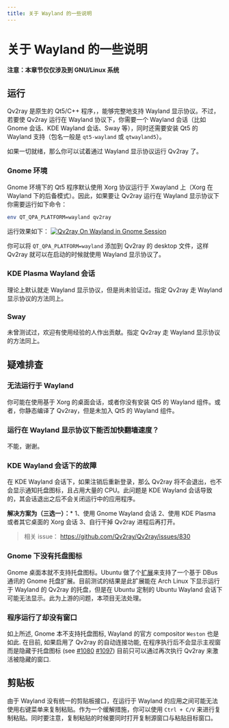 ```yaml
---
title: 关于 Wayland 的一些说明
---
```


# 关于 Wayland 的一些说明

**注意：本章节仅仅涉及到 GNU/Linux 系统**

## 运行

Qv2ray 是原生的 Qt5/C++ 程序，，能够完整地支持 Wayland 显示协议。不过，若要使 Qv2ray 运行在 Wayland 协议下，你需要一个 Wayland 会话（比如 Gnome 会话、KDE Wayland 会话、Sway 等），同时还需要安装 Qt5 的 Wayland 支持（包名一般是 `qt5-wayland` 或 `qtwayland5`）。

如果一切就绪，那么你可以试着通过 Wayland 显示协议运行 Qv2ray 了。

### Gnome 环境

Gnome 环境下的 Qt5 程序默认使用 Xorg 协议运行于 Xwayland 上（Xorg 在 Wayland 下的后备模式）。因此，如果要让 Qv2ray 运行在 Wayland 显示协议下你需要运行如下命令：

```bash
env QT_QPA_PLATFORM=wayland qv2ray
```

运行效果如下：
[![Qv2ray On Wayland in Gnome Session](https://s1.ax1x.com/2020/11/07/BIuwb4.png)](https://imgchr.com/i/BIuwb4)

你可以将 `QT_QPA_PLATFORM=wayland` 添加到 Qv2ray 的 desktop 文件，这样 Qv2ray 就可以在启动的时候就使用 Wayland 显示协议了。

### KDE Plasma Wayland 会话

理论上默认就走 Wayland 显示协议，但是尚未验证过。指定 Qv2ray 走 Wayland 显示协议的方法同上。

### Sway

未曾测试过，欢迎有使用经验的人作出贡献。指定 Qv2ray 走 Wayland 显示协议的方法同上。

## 疑难排查

### 无法运行于 Wayland

你可能在使用基于 Xorg 的桌面会话，或者你没有安装 Qt5 的 Wayland 组件。或者，你静态编译了 Qv2ray，但是未加入 Qt5 的 Wayland 组件。

### 运行在 Wayland 显示协议下能否加快翻墙速度？

不能，谢谢。

### KDE Wayland 会话下的故障

在 KDE Wayland 会话下，如果注销后重新登录，那么 Qv2ray 将不会退出，也不会显示通知托盘图标，且占用大量的 CPU。此问题是 KDE Wayland 会话导致的，其会话退出之后不会关闭运行中的应用程序。

**解决方案为（三选一）：***
1、使用 Gnome Wayland 会话
2、使用 KDE Plasma 或者其它桌面的 Xorg 会话
3、自行干掉 Qv2ray 进程后再打开。

>相关 issue：
><https://github.com/Qv2ray/Qv2ray/issues/830>

### Gnome 下没有托盘图标

Gnome 桌面本就不支持托盘图标。Ubuntu 做了个[扩展](https://extensions.gnome.org/extension/1301/ubuntu-appindicators/)来支持了一个基于 DBus 通讯的 Gnome 托盘扩展。目前测试的结果是此扩展能在 Arch Linux 下显示运行于 Wayland 的 Qv2ray 的托盘，但是在 Ubuntu 定制的 Ubuntu Wayland 会话下可能无法显示。此为上游的问题，本项目无法处理。

### 程序运行了却没有窗口

如上所述, Gnome 本不支持托盘图标, Wayland 的官方 compositor `Weston` 也是如此. 在目前, 如果启用了 Qv2ray 的自动连接功能, 在程序执行后不会显示主视窗而是隐藏于托盘图标 (see [#1080](https://github.com/Qv2ray/Qv2ray/issues/1080) [#1097](https://github.com/Qv2ray/Qv2ray/issues/1097)) 目前只可以通过再次执行 Qv2ray 来激活被隐藏的窗口.

## 剪贴板

由于 Wayland 没有统一的剪贴板接口，在运行于 Wayland 的应用之间可能无法使用右键菜单来复制粘贴。作为一个缓解措施，你可以使用 `Ctrl + C/V` 来进行复制粘贴。同时要注意，复制粘贴的时候要同时打开复制源窗口与粘贴目标窗口。
